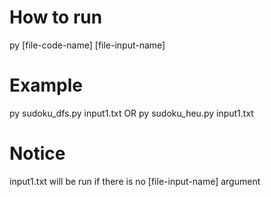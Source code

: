 # How to run
py [file-code-name] [file-input-name]

# Example
py sudoku_dfs.py input1.txt
OR
py sudoku_heu.py input1.txt

# Notice
input1.txt will be run if there is no [file-input-name] argument
